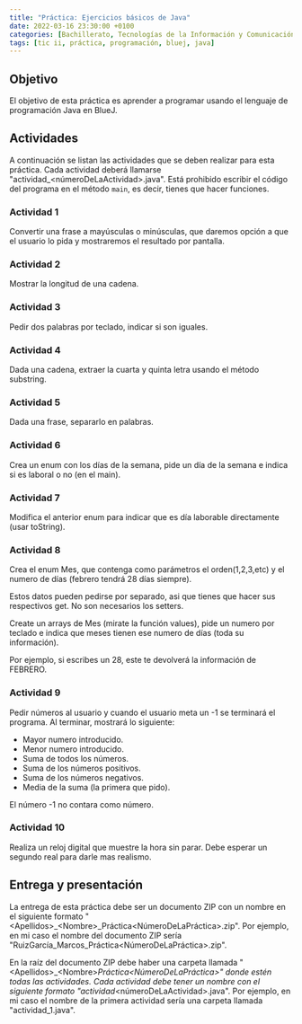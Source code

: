 ```yaml
---
title: "Práctica: Ejercicios básicos de Java"
date: 2022-03-16 23:30:00 +0100
categories: [Bachillerato, Tecnologías de la Información y Comunicación II]
tags: [tic ii, práctica, programación, bluej, java]
---
```


## Objetivo

El objetivo de esta práctica es aprender a programar usando el lenguaje de programación Java en BlueJ.

## Actividades

A continuación se listan las actividades que se deben realizar para esta práctica. Cada actividad deberá llamarse "actividad_\<númeroDeLaActividad\>.java". Está prohibido escribir el código del programa en el método `main`, es decir, tienes que hacer funciones.

### Actividad 1

Convertir una frase a mayúsculas o minúsculas, que daremos opción a que el usuario lo pida y mostraremos el resultado por pantalla.

### Actividad 2

Mostrar la longitud de una cadena.

### Actividad 3

Pedir dos palabras por teclado, indicar si son iguales.

### Actividad 4

Dada una cadena, extraer la cuarta y quinta letra usando el método substring.

### Actividad 5

Dada una frase, separarlo en palabras.

### Actividad 6

Crea un enum con los días de la semana, pide un día de la semana e indica si es laboral o no (en el main).

### Actividad 7

Modifica el anterior enum para indicar que es día laborable directamente (usar toString).

### Actividad 8

Crea el enum Mes, que contenga como parámetros el orden(1,2,3,etc) y el numero de días (febrero tendrá 28 días siempre).

Estos datos pueden pedirse por separado, asi que tienes que hacer sus respectivos get. No son necesarios los setters.

Create un arrays de Mes (mirate la función values), pide un numero por teclado e indica que meses tienen ese numero de días (toda su información).

Por ejemplo, si escribes un 28, este te devolverá la información de FEBRERO.

### Actividad 9

Pedir números al usuario y cuando el usuario meta un -1 se terminará el programa.
Al terminar, mostrará lo siguiente:

- Mayor numero introducido.
- Menor numero introducido.
- Suma de todos los números.
- Suma de los números positivos.
- Suma de los números negativos.
- Media de la suma (la primera que pido).

El número -1 no contara como número.

### Actividad 10

Realiza un reloj digital que muestre la hora sin parar.
Debe esperar un segundo real para darle mas realismo.

## Entrega y presentación

La entrega de esta práctica debe ser un documento ZIP con un nombre en el siguiente formato "\<Apellidos\>_\<Nombre\>_Práctica\<NúmeroDeLaPráctica\>.zip". Por ejemplo, en mi caso el nombre del documento ZIP sería "RuizGarcía_Marcos_Práctica\<NúmeroDeLaPráctica\>.zip". 

En la raíz del documento ZIP debe haber una carpeta llamada "\<Apellidos\>_\<Nombre\>_Práctica\<NúmeroDeLaPráctica\>" donde estén todas las actividades. Cada actividad debe tener un nombre con el siguiente formato "actividad_\<númeroDeLaActividad\>.java". Por ejemplo, en mi caso el nombre de la primera actividad sería una carpeta llamada "actividad_1.java".

